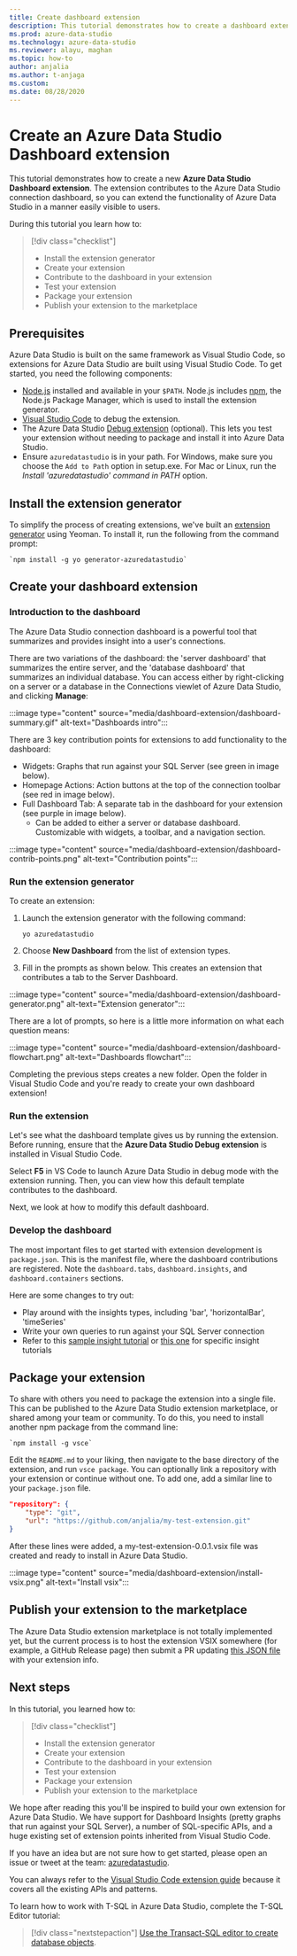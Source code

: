 ```yaml
---
title: Create dashboard extension
description: This tutorial demonstrates how to create a dashboard extension to add custom functionality to Azure Data Studio.
ms.prod: azure-data-studio
ms.technology: azure-data-studio
ms.reviewer: alayu, maghan
ms.topic: how-to
author: anjalia
ms.author: t-anjaga
ms.custom:
ms.date: 08/28/2020
---
```


# Create an Azure Data Studio Dashboard extension

This tutorial demonstrates how to create a new **Azure Data Studio Dashboard extension**. The extension contributes to the Azure Data Studio connection dashboard, so you can extend the functionality of Azure Data Studio in a manner easily visible to users.

During this tutorial you learn how to:
> [!div class="checklist"]
> - Install the extension generator
> - Create your extension
> - Contribute to the dashboard in your extension
> - Test your extension
> - Package your extension
> - Publish your extension to the marketplace

## Prerequisites

Azure Data Studio is built on the same framework as Visual Studio Code, so extensions for Azure Data Studio are built using Visual Studio Code. To get started, you need the following components:

- [Node.js](https://nodejs.org) installed and available in your `$PATH`. Node.js includes [npm](https://www.npmjs.com/), the Node.js Package Manager, which is used to install the extension generator.
- [Visual Studio Code](https://code.visualstudio.com) to debug the extension.
- The Azure Data Studio [Debug extension](https://marketplace.visualstudio.com/items?itemName=ms-mssql.sqlops-debug) (optional). This lets you test your extension without needing to package and install it into Azure Data Studio.
- Ensure `azuredatastudio` is in your path. For Windows, make sure you choose the `Add to Path` option in setup.exe. For Mac or Linux, run the *Install 'azuredatastudio' command in PATH* option.

## Install the extension generator

To simplify the process of creating extensions, we've built an [extension generator](https://code.visualstudio.com/docs/extensions/yocode) using Yeoman. To install it, run the following from the command prompt:

```console
`npm install -g yo generator-azuredatastudio`
```

## Create your dashboard extension

### Introduction to the dashboard

The Azure Data Studio connection dashboard is a powerful tool that summarizes and provides insight into a user's connections.

There are two variations of the dashboard: the 'server dashboard' that summarizes the entire server, and the 'database dashboard' that summarizes an individual database. You can access either by right-clicking on a server or a database in the Connections viewlet of Azure Data Studio, and clicking **Manage**:

:::image type="content" source="media/dashboard-extension/dashboard-summary.gif" alt-text="Dashboards intro":::

There are 3 key contribution points for extensions to add functionality to the dashboard:

- Widgets: Graphs that run against your SQL Server (see green in image below).
- Homepage Actions: Action buttons at the top of the connection toolbar (see red in image below).
- Full Dashboard Tab: A separate tab in the dashboard for your extension (see purple in image below).
    - Can be added to either a server or database dashboard. Customizable with widgets, a toolbar, and a navigation section.

:::image type="content" source="media/dashboard-extension/dashboard-contrib-points.png" alt-text="Contribution points":::

### Run the extension generator

To create an extension:

1. Launch the extension generator with the following command:

   `yo azuredatastudio`

2. Choose **New Dashboard** from the list of extension types.

3. Fill in the prompts as shown below. This creates an extension that contributes a tab to the Server Dashboard.

:::image type="content" source="media/dashboard-extension/dashboard-generator.png" alt-text="Extension generator":::

There are a lot of prompts, so here is a little more information on what each question means:

:::image type="content" source="media/dashboard-extension/dashboard-flowchart.png" alt-text="Dashboards flowchart":::

Completing the previous steps creates a new folder. Open the folder in Visual Studio Code and you're ready to create your own dashboard extension!

### Run the extension

Let's see what the dashboard template gives us by running the extension. Before running, ensure that the **Azure Data Studio Debug extension** is installed in Visual Studio Code.

Select **F5** in VS Code to launch Azure Data Studio in debug mode with the extension running. Then, you can view how this default template contributes to the dashboard.

Next, we look at how to modify this default dashboard.

### Develop the dashboard

The most important files to get started with extension development is `package.json`. This is the manifest file, where the dashboard contributions are registered. Note the `dashboard.tabs`, `dashboard.insights`, and `dashboard.containers` sections.

Here are some changes to try out:

- Play around with the insights types, including 'bar', 'horizontalBar', 'timeSeries'
- Write your own queries to run against your SQL Server connection
- Refer to this [sample insight tutorial](../tutorial-qds-sql-server.md) or [this one](../tutorial-table-space-sql-server.md) for specific insight tutorials

## Package your extension

To share with others you need to package the extension into a single file. This can be published to the Azure Data Studio extension marketplace, or shared among your team or community. To do this, you need to install another npm package from the command line:

```console
`npm install -g vsce`
```

Edit the `README.md` to your liking, then navigate to the base directory of the extension, and run `vsce package`. You can optionally link a repository with your extension or continue without one. To add one, add a similar line to your `package.json` file.

```json
"repository": {
    "type": "git",
    "url": "https://github.com/anjalia/my-test-extension.git"
}
```

After these lines were added, a my-test-extension-0.0.1.vsix file was created and ready to install in Azure Data Studio.

:::image type="content" source="media/dashboard-extension/install-vsix.png" alt-text="Install vsix":::

## Publish your extension to the marketplace

The Azure Data Studio extension marketplace is not totally implemented yet, but the current process is to host the extension VSIX somewhere (for example, a GitHub Release page) then submit a PR updating [this JSON file](https://github.com/Microsoft/azuredatastudio/blob/release/extensions/extensionsGallery.json) with your extension info.

## Next steps

In this tutorial, you learned how to:
> [!div class="checklist"]
> - Install the extension generator
> - Create your extension
> - Contribute to the dashboard in your extension
> - Test your extension
> - Package your extension
> - Publish your extension to the marketplace

We hope after reading this you'll be inspired to build your own extension for Azure Data Studio. We have support for Dashboard Insights (pretty graphs that run against your SQL Server), a number of SQL-specific APIs, and a huge existing set of extension points inherited from Visual Studio Code.

If you have an idea but are not sure how to get started, please open an issue or tweet at the team: [azuredatastudio](https://twitter.com/azuredatastudio).

You can always refer to the [Visual Studio Code extension guide](https://code.visualstudio.com/docs/extensions/overview) because it covers all the existing APIs and patterns.

To learn how to work with T-SQL in Azure Data Studio, complete the T-SQL Editor tutorial:

> [!div class="nextstepaction"]
> [Use the Transact-SQL editor to create database objects](../tutorial-sql-editor.md).

